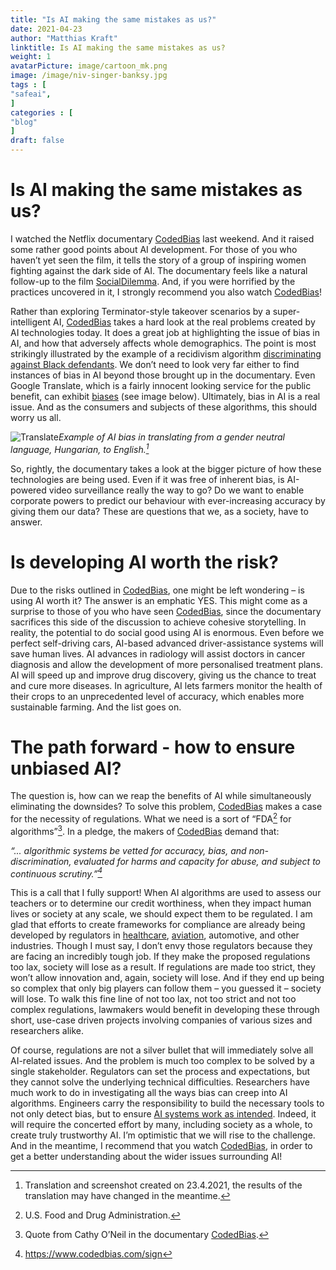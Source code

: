 ```yaml
---
title: "Is AI making the same mistakes as us?"
date: 2021-04-23
author: "Matthias Kraft"
linktitle: Is AI making the same mistakes as us?
weight: 1
avatarPicture: image/cartoon_mk.png
image: /image/niv-singer-banksy.jpg
tags : [
"safeai",
]
categories : [
"blog"
]
draft: false
---
```


# Is AI making the same mistakes as us?


I watched the Netflix documentary [CodedBias](https://www.codedbias.com/) last weekend. And it raised some rather good points about AI development. For those of you who haven’t yet seen the film, it tells the story of a group of inspiring women fighting against the dark side of AI. The documentary feels like a natural follow-up to the film [SocialDilemma](https://www.thesocialdilemma.com/). And, if you were horrified by the practices uncovered in it, I strongly recommend you also watch [CodedBias](https://www.codedbias.com/)!

Rather than exploring Terminator-style takeover scenarios by a super-intelligent AI, [CodedBias](https://www.codedbias.com/) takes a hard look at the real problems created by AI technologies today. It does a great job at highlighting the issue of bias in AI, and how that adversely affects whole demographics. The point is most strikingly illustrated by the example of a recidivism algorithm [discriminating against Black defendants](https://www.propublica.org/article/machine-bias-risk-assessments-in-criminal-sentencing). We don’t need to look very far either to find instances of bias in AI beyond those brought up in the documentary. Even Google Translate, which is a fairly innocent looking service for the public benefit, can exhibit [biases](https://twitter.com/DoraVargha/status/1373211762108076034?s=20) (see image below). Ultimately, bias in AI is a real issue. And as the consumers and subjects of these algorithms, this should worry us all.

![Translate](/image/GoogleHungarianEnglishGenderBiasedTranslation.png)*Example of AI bias in translating from a gender neutral language, Hungarian, to English.[^Screenshot]*

So, rightly, the documentary takes a look at the bigger picture of how these technologies are being used. Even if it was free of inherent bias, is AI-powered video surveillance really the way to go? Do we want to enable corporate powers to predict our behaviour with ever-increasing accuracy by giving them our data? These are questions that we, as a society, have to answer.

# Is developing AI worth the risk?

Due to the risks outlined in [CodedBias](https://www.codedbias.com/), one might be left wondering – is using AI worth it? The answer is an emphatic YES. This might come as a surprise to those of you who have seen [CodedBias](https://www.codedbias.com/), since the documentary sacrifices this side of the discussion to achieve cohesive storytelling. In reality, the potential to do social good using AI is enormous. Even before we perfect self-driving cars, AI-based advanced driver-assistance systems will save human lives. AI advances in radiology will assist doctors in cancer diagnosis and allow the development of more personalised treatment plans. AI will speed up and improve drug discovery, giving us the chance to treat and cure more diseases. In agriculture, AI lets farmers monitor the health of their crops to an unprecedented level of accuracy, which enables more sustainable farming. And the list goes on.

# The path forward - how to ensure unbiased AI?
The question is, how can we reap the benefits of AI while simultaneously eliminating the downsides? To solve this problem, [CodedBias](https://www.codedbias.com/) makes a case for the necessity of regulations. What we need is a sort of “FDA[^FDA] for algorithms”[^Cathy]. In a pledge, the makers of [CodedBias](https://www.codedbias.com/) demand that:  

<cite>“... algorithmic systems be vetted for accuracy, bias, and non-discrimination, evaluated for harms and capacity for abuse, and subject to continuous scrutiny.”[^pledge]</cite>


This is a call that I fully support! When AI algorithms are used to assess our teachers or to determine our credit worthiness, when they impact human lives or society at any scale, we should expect them to be regulated. I am glad that efforts to create frameworks for compliance are already being developed by regulators in [healthcare](https://www.fda.gov/medical-devices/software-medical-device-samd/artificial-intelligence-and-machine-learning-software-medical-device), [aviation](https://www.easa.europa.eu/sites/default/files/dfu/easa_concept_paper_first_usable_guidance_for_level_1_machine_learning_applications_-_proposed_issue_01_1.pdf), automotive, and other industries. Though I must say, I don’t envy those regulators because they are facing an incredibly tough job. If they make the proposed regulations too lax, society will lose as a result. If regulations are made too strict, they won’t allow innovation and, again, society will lose. And if they end up being so complex that only big players can follow them – you guessed it – society will lose. To walk this fine line of not too lax, not too strict and not too complex regulations, lawmakers would benefit in developing these through short, use-case driven projects involving companies of various sizes and researchers alike.   

Of course, regulations are not a silver bullet that will immediately solve all AI-related issues. And the problem is much too complex to be solved by a single stakeholder. Regulators can set the process and expectations, but they cannot solve the underlying technical difficulties. Researchers have much work to do in investigating all the ways bias can creep into AI algorithms. Engineers carry the responsibility to build the necessary tools to not only detect bias, but to ensure [AI systems work as intended](https://david-haber.github.io/posts/ai-discipline/). Indeed, it will require the concerted effort by many, including society as a whole, to create truly trustworthy AI. I’m optimistic that we will rise to the challenge. And in the meantime, I recommend that you watch [CodedBias](https://www.codedbias.com/), in order to get a better understanding about the wider issues surrounding AI!


[^Screenshot]:Translation and screenshot created on 23.4.2021, the results of the translation may have changed in the meantime.
[^FDA]: U.S. Food and Drug Administration.
[^Cathy]: Quote from Cathy O’Neil in the documentary [CodedBias](https://www.codedbias.com/).
[^pledge]: https://www.codedbias.com/sign
